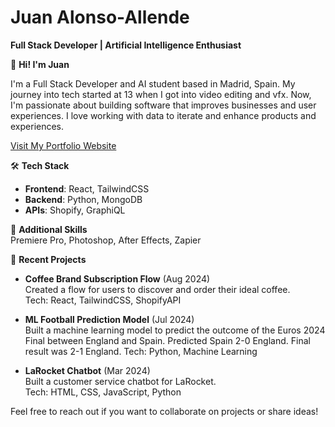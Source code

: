 # Juan Alonso-Allende

**Full Stack Developer | Artificial Intelligence Enthusiast**

👋 **Hi! I'm Juan**

I'm a Full Stack Developer and AI student based in Madrid, Spain. My journey into tech started at 13 when I got into video editing and vfx. Now, I'm passionate about building software that improves businesses and user experiences. I love working with data to iterate and enhance products and experiences.

[Visit My Portfolio Website](https://aallendez.me)

🛠️ **Tech Stack**  
- **Frontend**: React, TailwindCSS  
- **Backend**: Python, MongoDB  
- **APIs**: Shopify, GraphiQL  

🎨 **Additional Skills**  
Premiere Pro, Photoshop, After Effects, Zapier  

🍳 **Recent Projects**

- **Coffee Brand Subscription Flow** (Aug 2024)  
  Created a flow for users to discover and order their ideal coffee.  
  Tech: React, TailwindCSS, ShopifyAPI

- **ML Football Prediction Model** (Jul 2024)  
  Built a machine learning model to predict the outcome of the Euros 2024 Final between England and Spain. Predicted Spain 2-0 England. Final result was 2-1 England. 
  Tech: Python, Machine Learning

- **LaRocket Chatbot** (Mar 2024)  
  Built a customer service chatbot for LaRocket.  
  Tech: HTML, CSS, JavaScript, Python

Feel free to reach out if you want to collaborate on projects or share ideas!
